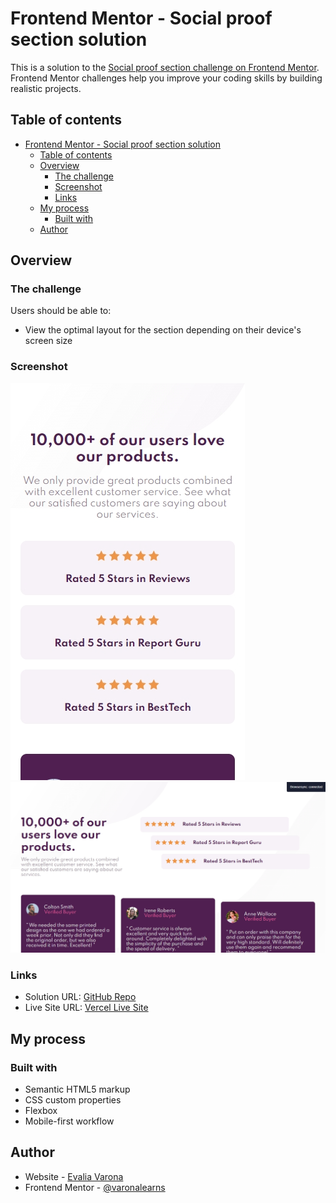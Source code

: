 # Frontend Mentor - Social proof section solution

This is a solution to the [Social proof section challenge on Frontend Mentor](https://www.frontendmentor.io/challenges/social-proof-section-6e0qTv_bA). Frontend Mentor challenges help you improve your coding skills by building realistic projects. 

## Table of contents

- [Frontend Mentor - Social proof section solution](#frontend-mentor---social-proof-section-solution)
  - [Table of contents](#table-of-contents)
  - [Overview](#overview)
    - [The challenge](#the-challenge)
    - [Screenshot](#screenshot)
    - [Links](#links)
  - [My process](#my-process)
    - [Built with](#built-with)
  - [Author](#author)

## Overview

### The challenge

Users should be able to:

- View the optimal layout for the section depending on their device's screen size

### Screenshot

![Mobile Screenshot](images/ss-mobile.png)
![Desktop Screenshot](images/ss-desktop.png)

### Links

- Solution URL: [GitHub Repo](https://github.com/varonalearns/Social-proof-section)
- Live Site URL: [Vercel Live Site](https://social-proof-section-delta-three.vercel.app/)

## My process

### Built with

- Semantic HTML5 markup
- CSS custom properties
- Flexbox
- Mobile-first workflow

## Author

- Website - [Evalia Varona](https://www.evaliavarona.com)
- Frontend Mentor - [@varonalearns](https://www.frontendmentor.io/profile/varonalearns)
